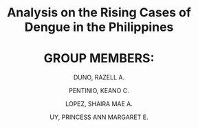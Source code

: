 # <p align="center">Analysis on the Rising Cases of Dengue in the Philippines</p>
<h1 align="center">GROUP MEMBERS:</h1>
<p align="center">DUNO, RAZELL A.</p>
<p align="center">PENTINIO, KEANO C.</p>
<p align="center">LOPEZ, SHAIRA MAE A.</p>
<p align="center">UY, PRINCESS ANN MARGARET E.</p>
